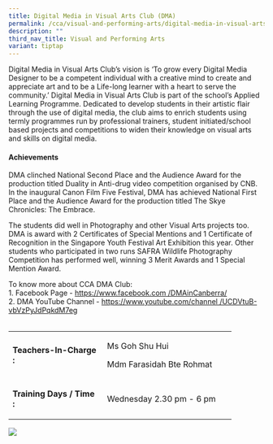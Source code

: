 ```yaml
---
title: Digital Media in Visual Arts Club (DMA)
permalink: /cca/visual-and-performing-arts/digital-media-in-visual-arts-club/
description: ""
third_nav_title: Visual and Performing Arts
variant: tiptap
---
```

<p>Digital Media in Visual Arts Club’s vision is ‘To grow every Digital Media Designer to be a competent individual with a creative mind to create and appreciate art and to be a Life-long learner with a heart to serve the community.’ Digital Media in Visual Arts Club is part of the school’s Applied Learning Programme. Dedicated to develop students in their artistic flair through the use of digital media, the club aims to enrich students using termly programmes run by professional trainers, student initiated/school based projects and competitions to widen their knowledge on visual arts and skills on digital media.</p>
<h4><strong>Achievements</strong></h4>
<p>DMA clinched National Second Place and the Audience Award for the production titled Duality in Anti-drug video competition organised by CNB. In the inaugural Canon Film Five Festival, DMA has achieved National First Place and the Audience Award for the production titled The Skye Chronicles: The Embrace.</p>
<p>The students did well in Photography and other Visual Arts projects too. DMA is award with 2 Certificates of Special Mentions and 1 Certificate of Recognition in the Singapore Youth Festival Art Exhibition this year. Other students who participated in two runs SAFRA Wildlife Photography Competition has performed well, winning 3 Merit Awards and 1 Special Mention Award.</p>
<p>To know more about CCA DMA Club:<br>1. Facebook Page -&nbsp;<a href="https://www.facebook.com/DMAinCanberra/">https://www.facebook.com /DMAinCanberra/</a><br>2. DMA YouTube Channel -&nbsp;<a href="https://www.youtube.com/channel/UCDVtuB-vbVzPyJdPqkdM7eg">https://www.youtube.com/channel /UCDVtuB-vbVzPyJdPqkdM7eg</a><br><br></p>
<table border="0" cellpadding="10">
<tbody>
<tr>
<td width="170">
<p><strong>Teachers-In-Charge :</strong></p>
</td>
<td width="237">
<p>Ms Goh Shu Hui</p>
<p>Mdm Farasidah Bte Rohmat</p>
</td>
</tr>
<tr>
<td>
<p><strong>Training Days / Time :</strong></p>
</td>
<td>
<p>Wednesday 2.30 pm - 6 pm</p>
</td>
</tr>
</tbody>
</table>

![](/images/dma.jpg)